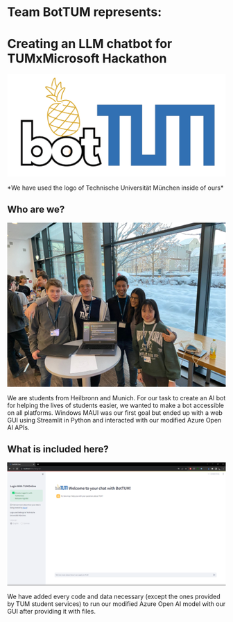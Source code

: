 # Team BotTUM represents:
# Creating an LLM chatbot for TUMxMicrosoft Hackathon
<p align="center">
  <img src="resources for README/botTUM_logo.png">
</p>
*We have used the logo of Technische Universität München inside of ours*

## Who are we?
<p align="center">
  <img src="resources for README/groupImage.jpeg">
</p>
We are students from Heilbronn and Munich.
For our task to create an AI bot for helping the lives of students easier, we wanted to make a bot accessible on all platforms.
Windows MAUI was our first goal but ended up with a web GUI using Streamlit in Python and interacted with our modified Azure Open AI APIs.

## What is included here?
<p align="center">
  <img src="resources for README/botTUMCHAT.png">
</p>
We have added every code and data necessary (except the ones provided by TUM student services) to run our modified Azure Open AI model with our GUI after providing it with files.
